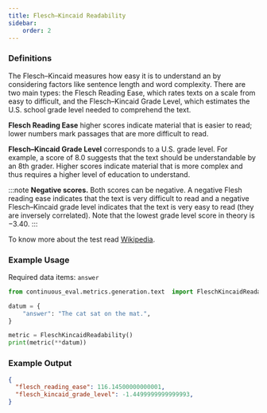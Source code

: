 ```yaml
---
title: Flesch–Kincaid Readability
sidebar:
    order: 2
---
```


### Definitions

The Flesch–Kincaid measures how easy it is to understand an by considering factors like sentence length and word complexity. There are two main types: the Flesch Reading Ease, which rates texts on a scale from easy to difficult, and the Flesch–Kincaid Grade Level, which estimates the U.S. school grade level needed to comprehend the text.

**Flesch Reading Ease** higher scores indicate material that is easier to read; lower numbers mark passages that are more difficult to read.

**Flesch–Kincaid Grade Level** corresponds to a U.S. grade level. For example, a score of 8.0 suggests that the text should be understandable by an 8th grader. Higher scores indicate material that is more complex and thus requires a higher level of education to understand.

:::note
**Negative scores.** Both scores can be negative.
A negative Flesh reading ease indicates that the text is very difficult to read and a negative Flesch–Kincaid grade level indicates that the text is very easy to read (they are inversely correlated).
Note that the lowest grade level score in theory is −3.40.
:::

To know more about the test read [Wikipedia](https://en.wikipedia.org/wiki/Flesch–Kincaid_readability_tests).

### Example Usage

Required data items: `answer`

```python
from continuous_eval.metrics.generation.text  import FleschKincaidReadability

datum = {
    "answer": "The cat sat on the mat.",
}

metric = FleschKincaidReadability()
print(metric(**datum))
```

### Example Output

```JSON
{
  "flesch_reading_ease": 116.14500000000001,
  "flesch_kincaid_grade_level": -1.4499999999999993,
}
```
